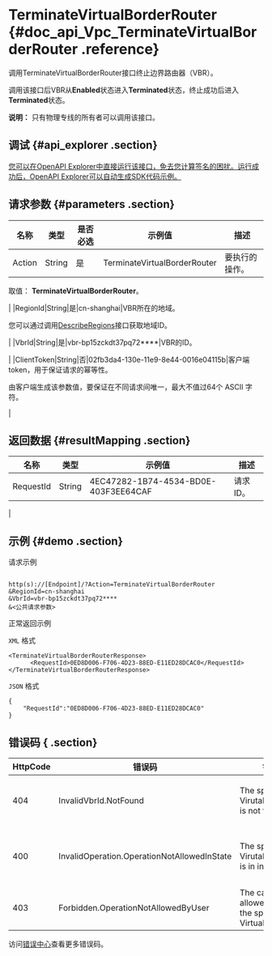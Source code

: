 # TerminateVirtualBorderRouter {#doc_api_Vpc_TerminateVirtualBorderRouter .reference}

调用TerminateVirtualBorderRouter接口终止边界路由器（VBR）。

调用该接口后VBR从**Enabled**状态进入**Terminated**状态，终止成功后进入**Terminated**状态。

**说明：** 只有物理专线的所有者可以调用该接口。

## 调试 {#api_explorer .section}

[您可以在OpenAPI Explorer中直接运行该接口，免去您计算签名的困扰。运行成功后，OpenAPI Explorer可以自动生成SDK代码示例。](https://api.aliyun.com/#product=Vpc&api=TerminateVirtualBorderRouter&type=RPC&version=2016-04-28)

## 请求参数 {#parameters .section}

|名称|类型|是否必选|示例值|描述|
|--|--|----|---|--|
|Action|String|是|TerminateVirtualBorderRouter|要执行的操作。

 取值： **TerminateVirtualBorderRouter**。

 |
|RegionId|String|是|cn-shanghai|VBR所在的地域。

 您可以通过调用[DescribeRegions](~~36063~~)接口获取地域ID。

 |
|VbrId|String|是|vbr-bp15zckdt37pq72\*\*\*\*|VBR的ID。

 |
|ClientToken|String|否|02fb3da4-130e-11e9-8e44-0016e04115b|客户端token，用于保证请求的幂等性。

 由客户端生成该参数值，要保证在不同请求间唯一，最大不值过64个 ASCII 字符。

 |

## 返回数据 {#resultMapping .section}

|名称|类型|示例值|描述|
|--|--|---|--|
|RequestId|String|4EC47282-1B74-4534-BD0E-403F3EE64CAF|请求ID。

 |

## 示例 {#demo .section}

请求示例

``` {#request_demo}

http(s)://[Endpoint]/?Action=TerminateVirtualBorderRouter
&RegionId=cn-shanghai
&VbrId=vbr-bp15zckdt37pq72****
&<公共请求参数>

```

正常返回示例

`XML` 格式

``` {#xml_return_success_demo}
<TerminateVirtualBorderRouterResponse>
      <RequestId>0ED8D006-F706-4D23-88ED-E11ED28DCAC0</RequestId>
</TerminateVirtualBorderRouterResponse>
```

`JSON` 格式

``` {#json_return_success_demo}
{
	"RequestId":"0ED8D006-F706-4D23-88ED-E11ED28DCAC0"
}
```

## 错误码 { .section}

|HttpCode|错误码|错误信息|描述|
|--------|---|----|--|
|404|InvalidVbrId.NotFound|The specified VirutalBorderRouter is not found.|该边界路由器不存在，请您检查输入的边界路由器是否正确。|
|400|InvalidOperation.OperationNotAllowedInState|The specified VirutalBorderRouter is in invalid state.|该VirutalBorderRouter状态不合法，请检查VirutalBorderRouter状态。|
|403|Forbidden.OperationNotAllowedByUser|The caller is not allowed to terminate the specified VirtualBorderRouter.|不允许终止边界路由器。|

访问[错误中心](https://error-center.alibabacloud.com/status/product/Vpc)查看更多错误码。

